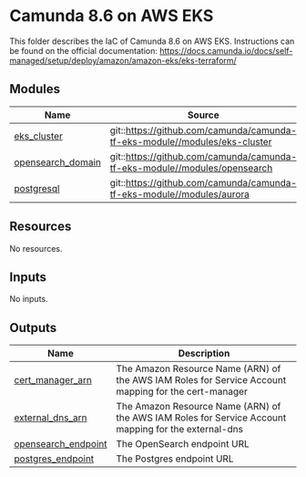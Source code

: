 # Camunda 8.6 on AWS EKS

This folder describes the IaC of Camunda 8.6 on AWS EKS.
Instructions can be found on the official documentation: https://docs.camunda.io/docs/self-managed/setup/deploy/amazon/amazon-eks/eks-terraform/

<!-- BEGIN_TF_DOCS -->
## Modules

| Name | Source | Version |
|------|--------|---------|
| <a name="module_eks_cluster"></a> [eks\_cluster](#module\_eks\_cluster) | git::https://github.com/camunda/camunda-tf-eks-module//modules/eks-cluster | 3.1.3 |
| <a name="module_opensearch_domain"></a> [opensearch\_domain](#module\_opensearch\_domain) | git::https://github.com/camunda/camunda-tf-eks-module//modules/opensearch | 3.1.3 |
| <a name="module_postgresql"></a> [postgresql](#module\_postgresql) | git::https://github.com/camunda/camunda-tf-eks-module//modules/aurora | 3.1.3 |
## Resources

No resources.
## Inputs

No inputs.
## Outputs

| Name | Description |
|------|-------------|
| <a name="output_cert_manager_arn"></a> [cert\_manager\_arn](#output\_cert\_manager\_arn) | The Amazon Resource Name (ARN) of the AWS IAM Roles for Service Account mapping for the cert-manager |
| <a name="output_external_dns_arn"></a> [external\_dns\_arn](#output\_external\_dns\_arn) | The Amazon Resource Name (ARN) of the AWS IAM Roles for Service Account mapping for the external-dns |
| <a name="output_opensearch_endpoint"></a> [opensearch\_endpoint](#output\_opensearch\_endpoint) | The OpenSearch endpoint URL |
| <a name="output_postgres_endpoint"></a> [postgres\_endpoint](#output\_postgres\_endpoint) | The Postgres endpoint URL |
<!-- END_TF_DOCS -->
